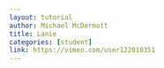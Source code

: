 ```yaml
---
layout: tutorial
author: Michael McDermott
title: Lanie
categories: [student]
link: https://vimeo.com/user122010351
---
```

